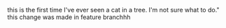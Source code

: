 this is the first time I've ever seen a cat in a tree. I'm not sure what to do."
this change was made in feature branchhh